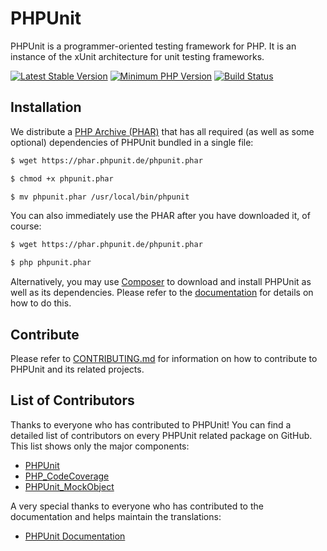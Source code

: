 # PHPUnit

PHPUnit is a programmer-oriented testing framework for PHP. It is an instance of the xUnit architecture for unit testing frameworks.

[![Latest Stable Version](https://img.shields.io/packagist/v/phpunit/phpunit.svg?style=flat-square)](https://packagist.org/packages/phpunit/phpunit)
[![Minimum PHP Version](https://img.shields.io/badge/php-%3E%3D%207.0-8892BF.svg?style=flat-square)](https://php.net/)
[![Build Status](https://img.shields.io/travis/sebastianbergmann/phpunit/master.svg?style=flat-square)](https://phpunit.de/build-status.html)

## Installation

We distribute a [PHP Archive (PHAR)](https://php.net/phar) that has all required (as well as some optional) dependencies of PHPUnit bundled in a single file:

```bash
$ wget https://phar.phpunit.de/phpunit.phar

$ chmod +x phpunit.phar

$ mv phpunit.phar /usr/local/bin/phpunit
```

You can also immediately use the PHAR after you have downloaded it, of course:

```bash
$ wget https://phar.phpunit.de/phpunit.phar

$ php phpunit.phar
```

Alternatively, you may use [Composer](https://getcomposer.org/) to download and install PHPUnit as well as its dependencies. Please refer to the [documentation](https://phpunit.de/documentation.html) for details on how to do this.

## Contribute

Please refer to [CONTRIBUTING.md](https://github.com/sebastianbergmann/phpunit/blob/master/.github/CONTRIBUTING.md) for information on how to contribute to PHPUnit and its related projects.

## List of Contributors

Thanks to everyone who has contributed to PHPUnit! You can find a detailed list of contributors on every PHPUnit related package on GitHub. This list shows only the major components:

* [PHPUnit](https://github.com/sebastianbergmann/phpunit/graphs/contributors)
* [PHP_CodeCoverage](https://github.com/sebastianbergmann/php-code-coverage/graphs/contributors)
* [PHPUnit_MockObject](https://github.com/sebastianbergmann/phpunit-mock-objects/graphs/contributors)

A very special thanks to everyone who has contributed to the documentation and helps maintain the translations:

* [PHPUnit Documentation](https://github.com/sebastianbergmann/phpunit-documentation/graphs/contributors)


